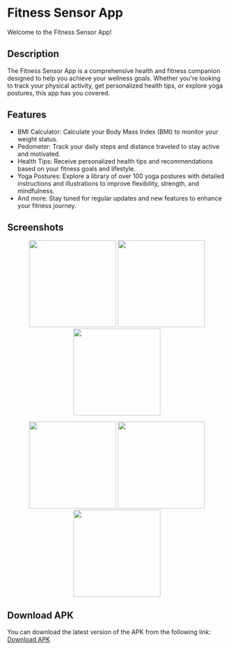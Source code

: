 # Fitness Sensor App

Welcome to the Fitness Sensor App!

## Description
The Fitness Sensor App is a comprehensive health and fitness companion designed to help you achieve your wellness goals. Whether you're looking to track your physical activity, get personalized health tips, or explore yoga postures, this app has you covered.

## Features
- BMI Calculator: Calculate your Body Mass Index (BMI) to monitor your weight status.
- Pedometer: Track your daily steps and distance traveled to stay active and motivated.
- Health Tips: Receive personalized health tips and recommendations based on your fitness goals and lifestyle.
- Yoga Postures: Explore a library of over 100 yoga postures with detailed instructions and illustrations to improve flexibility, strength, and mindfulness.
- And more: Stay tuned for regular updates and new features to enhance your fitness journey.

## Screenshots
<p align="center">
  <img src="https://drive.google.com/uc?export=view&id=10QaVB-NosgL0vuvr495I8cgZF8uL1riQ" width="200" />
  <img src="https://drive.google.com/uc?export=view&id=10KAq1RMHj6nQf4dwRnu0gY_QViLM965u" width="200" />
  <img src="https://drive.google.com/uc?export=view&id=10ZTahErkNkO1Q9K5jv49emx8huMADQ-Q" width="200" />
</p>
<p align="center">
  <img src="https://drive.google.com/uc?export=view&id=10TqTeVmF8APmW0M-fsLMpeFZiVUh9Obb" width="200" />
  <img src="https://drive.google.com/uc?export=view&id=10QZo39u92nONJU8K0DPRRtzasE-chqgu" width="200" />
  <img src="https://drive.google.com/uc?export=view&id=10JBprDhOaOG8_doEhmWy23nF2emAlVJt" width="200" />
</p>



## Download APK
You can download the latest version of the APK from the following link:
[Download APK](https://drive.google.com/file/d/108Ahp6wlJwumfdWVR4EzcztQ23kK0k31/view)



